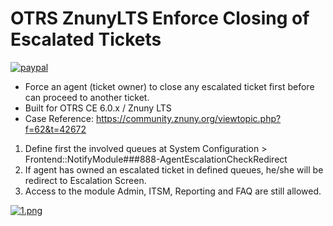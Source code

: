 # OTRS ZnunyLTS Enforce Closing of Escalated Tickets

[![paypal](https://www.paypalobjects.com/en_US/i/btn/btn_donateCC_LG.gif)](https://paypal.me/MohdAzfar?locale.x=en_US)    
  
- Force an agent (ticket owner) to close any escalated ticket first before can proceed to another ticket.
- Built for OTRS CE 6.0.x / Znuny LTS  
- Case Reference: https://community.znuny.org/viewtopic.php?f=62&t=42672  
    
1. Define first the involved queues at System Configuration > Frontend::NotifyModule###888-AgentEscalationCheckRedirect  
2. If agent has owned an escalated ticket in defined queues, he/she will be redirect to Escalation Screen.  
3. Access to the module Admin, ITSM, Reporting and FAQ are still allowed.     
   
[![1.png](https://i.postimg.cc/yxPf7vBj/1.png)](https://postimg.cc/SYnLrLnY)